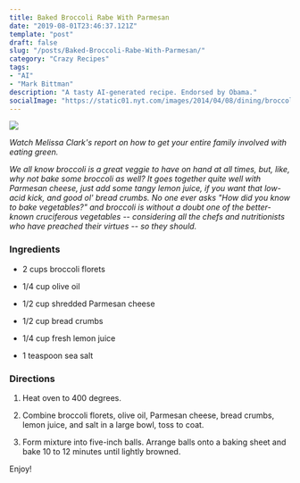 ```yaml
---
title: Baked Broccoli Rabe With Parmesan
date: "2019-08-01T23:46:37.121Z"
template: "post"
draft: false
slug: "/posts/Baked-Broccoli-Rabe-With-Parmesan/"
category: "Crazy Recipes"
tags:
- "AI"
- "Mark Bittman"
description: "A tasty AI-generated recipe. Endorsed by Obama."
socialImage: "https://static01.nyt.com/images/2014/04/08/dining/broccolirabevideo/broccolirabevideo-articleLarge-v2.jpg"
---
```


![](https://static01.nyt.com/images/2014/04/08/dining/broccolirabevideo/broccolirabevideo-articleLarge-v2.jpg)

*Watch Melissa Clark's report on how to get your entire family involved with eating green.*

*We all know broccoli is a great veggie to have on hand at all times, but, like, why not bake some broccoli as well? It goes together quite well with Parmesan cheese, just add some tangy lemon juice, if you want that low-acid kick, and good ol' bread crumbs. No one ever asks "How did you know to bake vegetables?" and broccoli is without a doubt one of the better-known cruciferous vegetables -- considering all the chefs and nutritionists who have preached their virtues -- so they should.*
### Ingredients

* 2 cups broccoli florets

* 1/4 cup olive oil

* 1/2 cup shredded Parmesan cheese

* 1/2 cup bread crumbs

* 1/4 cup fresh lemon juice

* 1 teaspoon sea salt
### Directions

1. Heat oven to 400 degrees.

1. Combine broccoli florets, olive oil, Parmesan cheese, bread crumbs, lemon juice, and salt in a large bowl, toss to coat.

1. Form mixture into five-inch balls. Arrange balls onto a baking sheet and bake 10 to 12 minutes until lightly browned.

Enjoy!